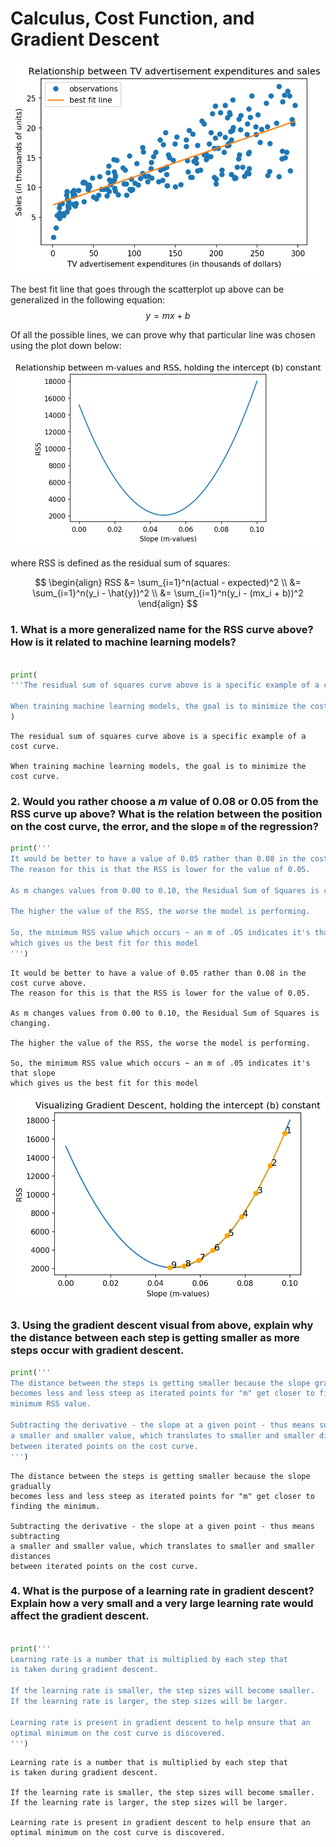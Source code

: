 # Calculus, Cost Function, and Gradient Descent

![best fit line](visuals/best_fit_line.png)

The best fit line that goes through the scatterplot up above can be generalized in the following equation: $$y = mx + b$$



Of all the possible lines, we can prove why that particular line was chosen using the plot down below:

![](visuals/cost_curve.png)

where RSS is defined as the residual sum of squares:

$$ 
\begin{align}
RSS &= \sum_{i=1}^n(actual - expected)^2 \\
&= \sum_{i=1}^n(y_i - \hat{y})^2 \\
&= \sum_{i=1}^n(y_i - (mx_i + b))^2
\end{align}
$$ 

### 1. What is a more generalized name for the RSS curve above? How is it related to machine learning models?


```python

print(
'''The residual sum of squares curve above is a specific example of a cost curve. 

When training machine learning models, the goal is to minimize the cost curve.'''
)
```

    The residual sum of squares curve above is a specific example of a cost curve. 
    
    When training machine learning models, the goal is to minimize the cost curve.


### 2. Would you rather choose a $m$ value of 0.08 or 0.05 from the RSS curve up above?   What is the relation between the position on the cost curve, the error, and the slope `m` of the regression?


```python
print('''
It would be better to have a value of 0.05 rather than 0.08 in the cost curve above. 
The reason for this is that the RSS is lower for the value of 0.05. 

As m changes values from 0.00 to 0.10, the Residual Sum of Squares is changing.

The higher the value of the RSS, the worse the model is performing.

So, the minimum RSS value which occurs ~ an m of .05 indicates it's that slope
which gives us the best fit for this model
''')
```

    
    It would be better to have a value of 0.05 rather than 0.08 in the cost curve above. 
    The reason for this is that the RSS is lower for the value of 0.05. 
    
    As m changes values from 0.00 to 0.10, the Residual Sum of Squares is changing.
    
    The higher the value of the RSS, the worse the model is performing.
    
    So, the minimum RSS value which occurs ~ an m of .05 indicates it's that slope
    which gives us the best fit for this model
    


![](visuals/gd.png)

### 3. Using the gradient descent visual from above, explain why the distance between each step is getting smaller as more steps occur with gradient descent.


```python
print('''
The distance between the steps is getting smaller because the slope gradually 
becomes less and less steep as iterated points for "m" get closer to finding the 
minimum RSS value.

Subtracting the derivative - the slope at a given point - thus means subtracting
a smaller and smaller value, which translates to smaller and smaller distances
between iterated points on the cost curve.  
''')
```

    
    The distance between the steps is getting smaller because the slope gradually 
    becomes less and less steep as iterated points for "m" get closer to finding the minimum.
    
    Subtracting the derivative - the slope at a given point - thus means subtracting
    a smaller and smaller value, which translates to smaller and smaller distances
    between iterated points on the cost curve.  
    


### 4. What is the purpose of a learning rate in gradient descent? Explain how a very small and a very large learning rate would affect the gradient descent.


```python

print('''
Learning rate is a number that is multiplied by each step that 
is taken during gradient descent. 

If the learning rate is smaller, the step sizes will become smaller. 
If the learning rate is larger, the step sizes will be larger. 

Learning rate is present in gradient descent to help ensure that an 
optimal minimum on the cost curve is discovered.
''')
```

    
    Learning rate is a number that is multiplied by each step that 
    is taken during gradient descent. 
    
    If the learning rate is smaller, the step sizes will become smaller. 
    If the learning rate is larger, the step sizes will be larger. 
    
    Learning rate is present in gradient descent to help ensure that an 
    optimal minimum on the cost curve is discovered.
    

